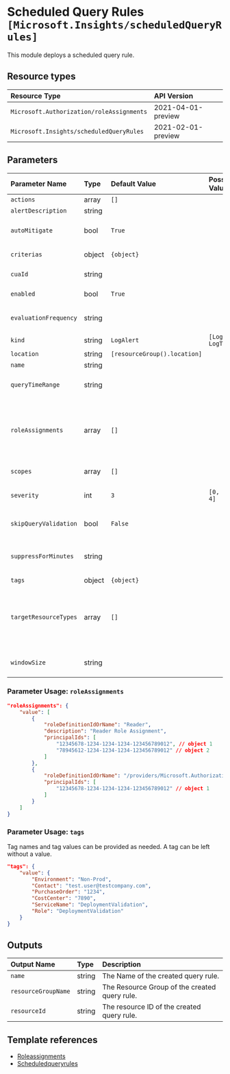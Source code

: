 # Scheduled Query Rules `[Microsoft.Insights/scheduledQueryRules]`

This module deploys a scheduled query rule.

## Resource types

| Resource Type | API Version |
| :-- | :-- |
| `Microsoft.Authorization/roleAssignments` | 2021-04-01-preview |
| `Microsoft.Insights/scheduledQueryRules` | 2021-02-01-preview |

## Parameters

| Parameter Name | Type | Default Value | Possible Values | Description |
| :-- | :-- | :-- | :-- | :-- |
| `actions` | array | `[]` |  | Optional. Actions to invoke when the alert fires. |
| `alertDescription` | string |  |  | Optional. The description of the scheduled query rule. |
| `autoMitigate` | bool | `True` |  | Optional. The flag that indicates whether the alert should be automatically resolved or not. Relevant only for rules of the kind LogAlert. |
| `criterias` | object | `{object}` |  | Optional. The rule criteria that defines the conditions of the scheduled query rule. |
| `cuaId` | string |  |  | Optional. Customer Usage Attribution ID (GUID). This GUID must be previously registered |
| `enabled` | bool | `True` |  | Optional. The flag which indicates whether this scheduled query rule is enabled. |
| `evaluationFrequency` | string |  |  | Optional. How often the scheduled query rule is evaluated represented in ISO 8601 duration format. Relevant and required only for rules of the kind LogAlert. |
| `kind` | string | `LogAlert` | `[LogAlert, LogToMetric]` | Optional. Indicates the type of scheduled query rule. |
| `location` | string | `[resourceGroup().location]` |  | Optional. Location for all resources. |
| `name` | string |  |  | Required. The name of the Alert. |
| `queryTimeRange` | string |  |  | Optional. If specified (in ISO 8601 duration format) then overrides the query time range. Relevant only for rules of the kind LogAlert. |
| `roleAssignments` | array | `[]` |  | Optional. Array of role assignment objects that contain the 'roleDefinitionIdOrName' and 'principalId' to define RBAC role assignments on this resource. In the roleDefinitionIdOrName attribute, you can provide either the display name of the role definition, or its fully qualified ID in the following format: '/providers/Microsoft.Authorization/roleDefinitions/c2f4ef07-c644-48eb-af81-4b1b4947fb11' |
| `scopes` | array | `[]` |  | Required. The list of resource IDs that this scheduled query rule is scoped to. |
| `severity` | int | `3` | `[0, 1, 2, 3, 4]` | Optional. Severity of the alert. Should be an integer between [0-4]. Value of 0 is severest. Relevant and required only for rules of the kind LogAlert. |
| `skipQueryValidation` | bool | `False` |  | Optional. The flag which indicates whether the provided query should be validated or not. Relevant only for rules of the kind LogAlert. |
| `suppressForMinutes` | string |  |  | Optional. Mute actions for the chosen period of time (in ISO 8601 duration format) after the alert is fired. If set, autoMitigate must be disabled.Relevant only for rules of the kind LogAlert. |
| `tags` | object | `{object}` |  | Optional. Tags of the resource. |
| `targetResourceTypes` | array | `[]` |  | Optional. List of resource type of the target resource(s) on which the alert is created/updated. For example if the scope is a resource group and targetResourceTypes is Microsoft.Compute/virtualMachines, then a different alert will be fired for each virtual machine in the resource group which meet the alert criteria. Relevant only for rules of the kind LogAlert |
| `windowSize` | string |  |  | Optional. The period of time (in ISO 8601 duration format) on which the Alert query will be executed (bin size). Relevant and required only for rules of the kind LogAlert. |

### Parameter Usage: `roleAssignments`

```json
"roleAssignments": {
    "value": [
        {
            "roleDefinitionIdOrName": "Reader",
            "description": "Reader Role Assignment",
            "principalIds": [
                "12345678-1234-1234-1234-123456789012", // object 1
                "78945612-1234-1234-1234-123456789012" // object 2
            ]
        },
        {
            "roleDefinitionIdOrName": "/providers/Microsoft.Authorization/roleDefinitions/c2f4ef07-c644-48eb-af81-4b1b4947fb11",
            "principalIds": [
                "12345678-1234-1234-1234-123456789012" // object 1
            ]
        }
    ]
}
```

### Parameter Usage: `tags`

Tag names and tag values can be provided as needed. A tag can be left without a value.

```json
"tags": {
    "value": {
        "Environment": "Non-Prod",
        "Contact": "test.user@testcompany.com",
        "PurchaseOrder": "1234",
        "CostCenter": "7890",
        "ServiceName": "DeploymentValidation",
        "Role": "DeploymentValidation"
    }
}
```

## Outputs

| Output Name | Type | Description |
| :-- | :-- | :-- |
| `name` | string | The Name of the created query rule. |
| `resourceGroupName` | string | The Resource Group of the created query rule. |
| `resourceId` | string | The resource ID of the created query rule. |

## Template references

- [Roleassignments](https://docs.microsoft.com/en-us/azure/templates/Microsoft.Authorization/roleAssignments)
- [Scheduledqueryrules](https://docs.microsoft.com/en-us/azure/templates/Microsoft.Insights/2021-02-01-preview/scheduledQueryRules)

